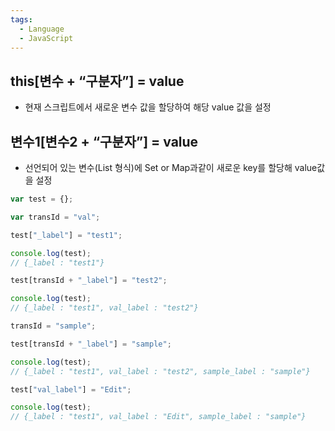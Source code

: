 ```yaml
---
tags:
  - Language
  - JavaScript
---
```

## this\[변수 + “구분자”\] = value

- 현재 스크립트에서 새로운 변수 값을 할당하여 해당 value 값을 설정

## 변수1\[변수2 + “구분자”\] = value
- 선언되어 있는 변수(List 형식)에 Set or Map과같이 새로운 key를 할당해 value값을 설정

```jsx
var test = {};

var transId = "val";

test["_label"] = "test1";

console.log(test);
// {_label : "test1"}

test[transId + "_label"] = "test2";

console.log(test);
// {_label : "test1", val_label : "test2"}

transId = "sample";

test[transId + "_label"] = "sample";

console.log(test);
// {_label : "test1", val_label : "test2", sample_label : "sample"}

test["val_label"] = "Edit";

console.log(test);
// {_label : "test1", val_label : "Edit", sample_label : "sample"}
```